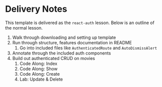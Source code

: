 # Delivery Notes

This template is delivered as the `react-auth` lesson. Below is an outline
of the normal lesson.

1. Walk through downloading and setting up template
2. Run through structure, features documentation in README
    1. Go into included files like `AuthenticatedRoute` and `AutoDismissAlert`
2. Annotate through the included auth components
3. Build out authenticated CRUD on movies
    1. Code Along: Index
    2. Code Along: Show
    3. Code Along: Create
    4. Lab: Update & Delete

